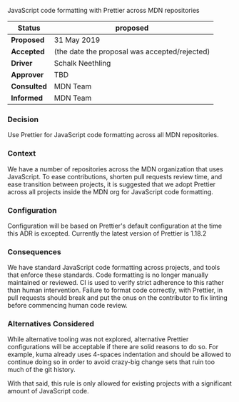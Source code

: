 JavaScript code formatting with Prettier across MDN repositories


|Status       | proposed <!--becomes accepted, rejected or superseded later-->|
|-----------------|-----------------------------------------------------------|
|**Proposed**     | 31 May 2019
|**Accepted**     | (the date the proposal was accepted/rejected)
|**Driver**       | Schalk Neethling
|**Approver**     | TBD
|**Consulted**    | MDN Team
|**Informed**     | MDN Team

### Decision

Use Prettier for JavaScript code formatting across all MDN repositories.

### Context

We have a number of repositories across the MDN organization that uses JavaScript. To ease 
contributions, shorten pull requests review time, and ease transition between projects,
it is suggested that we adopt Prettier across all projects inside the MDN org for JavaScript code formatting.

### Configuration

Configuration will be based on Prettier's default configuration at the time this ADR is excepted. Currently the latest version of Prettier is 1.18.2

### Consequences

We have standard JavaScript code formatting across projects, and tools that enforce these standards. Code formatting is no longer manually maintained or reviewed. CI is used to verify strict adherence to this rather than human intervention. Failure to format code correctly, with Prettier, in pull requests should break and put the onus on the contributor to fix linting before commencing human code review.

### Alternatives Considered

While alternative tooling was not explored, alternative Prettier configurations will be acceptable if there are solid reasons to do so. For example, kuma already uses 4-spaces indentation and should be allowed to continue doing so in order to avoid crazy-big change sets that ruin too much of the git history.

With that said, this rule is only allowed for existing projects with a significant amount of JavaScript code.
